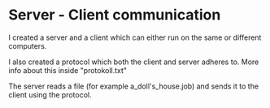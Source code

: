 # Server - Client communication

I created a server and a client which can either run on the same or different computers.

I also created a protocol which both the client and server adheres to. More info about this inside "protokoll.txt"

The server reads a file (for example a_doll's_house.job) and sends it to the client using the protocol.

